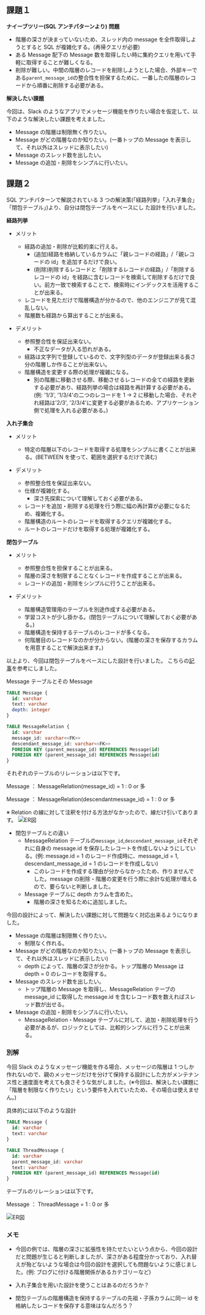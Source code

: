 ## 課題１

**ナイーブツリー(SQL アンチパターンより)**
**問題**

- 階層の深さが決まっていないため、スレッド内の message を全件取得しようとすると SQL が複雑化する。(再帰クエリが必要)
- ある Message 配下の Message 数を取得したい時に集約クエリを用いて手軽に取得することが難しくなる。
- 削除が難しい。中間の階層のレコードを削除しようとした場合、外部キーである`parent_message_id`の整合性を担保するために、一番したの階層のレコードから順番に削除する必要がある。

**解決したい課題**

今回は、Slack のようなアプリでメッセージ機能を作りたい場合を仮定して、以下のような解決したい課題を考えました。

- Message の階層は制限無く作りたい。
- Message がどの階層なのか知りたい。(一番トップの Message を表示して、それ以外はスレッドに表示したい)
- Message のスレッド数を出したい。
- Message の追加・削除をシンプルに行いたい。

## 課題２

SQL アンチパターンで解説されている 3 つの解決策(「経路列挙」「入れ子集合」「閉包テーブル」)より、自分は閉包テーブルをベースにし
た設計を行いました。

**経路列挙**

- メリット

  - 経路の追加・削除が比較的楽に行える。
    - (追加)経路を格納しているカラムに「親レコードの経路」/「親レコードの id」を追加するだけで良い。
    - (削除)削除するレコードと「削除するレコードの経路」/「削除するレコードの id」を経路に含むレコードを検索して削除するだけで良い。前方一致で検索することで、検索時にインデックスを活用することが出来る。
  - レコードを見ただけで階層構造が分かるので、他のエンジニアが見て混乱しない。
  - 階層数も経路から算出することが出来る。

- デメリット

  - 参照整合性を保証出来ない。
    - 不正なデータが入る恐れがある。
  - 経路は文字列で登録しているので、文字列型のデータが登録出来る長さ分の階層しか作ることが出来ない。
  - 階層構造を変更する際の処理が複雑になる。
    - 別の階層に移動させる際、移動させるレコードの全ての経路を更新する必要があり、経路列挙の場合は経路を再計算する必要がある。(例: '1/3', '1/3/4'の二つのレコードを 1 -> 2 に移動した場合、それぞれ経路は'2/3', '2/3/4'に変更する必要があるため、アプリケーション側で処理を入れる必要がある。)

**入れ子集合**

- メリット

  - 特定の階層以下のレコードを取得する処理をシンプルに書くことが出来る。(BETWEEN を使って、範囲を選択するだけで済む)

- デメリット

  - 参照整合性を保証出来ない。
  - 仕様が複雑化する。
    - 深さ先探索について理解しておく必要がある。
  - レコードを追加・削除する処理を行う際に幅の再計算が必要になるため、複雑化する。
  - 階層構造のルートのレコードを取得するクエリが複雑化する。
  - ルートのレコードだけを取得する処理が複雑化する。

**閉包テーブル**

- メリット

  - 参照整合性を担保することが出来る。
  - 階層の深さを制限することなくレコードを作成することが出来る。
  - レコードの追加・削除をシンプルに行うことが出来る。

- デメリット

  - 階層構造管理用のテーブルを別途作成する必要がある。
  - 学習コストが少し掛かる。(閉包テーブルについて理解しておく必要がある。)
  - 階層構造を保持するテーブルのレコードが多くなる。
  - 何階層目のレコードなのかが分からない。(階層の深さを保存するカラムを用意することで解決出来ます。)

以上より、今回は閉包テーブルをベースにした設計を行いました。
こちらの[記事](https://medium.com/mixi-developers/tree-structure-in-rdb-4ba3f36d8565)を参考にしました。

Message テーブルとその Message

```sql
TABLE Message {
  id: varchar
  text: varchar
  depth: integer
}

TABLE MessageRelation {
  id: varchar
  message_id: varchar<<FK>>
  descendant_message_id: varchar<<FK>>
  FOREIGN KEY (parent_message_id) REFERENCES Message(id)
  FOREIGN KEY (parent_message_id) REFERENCES Message(id)
}
```

それぞれのテーブルのリレーションは以下です。

Message ： MessageRelation(message_id) = 1 : 0 or 多

Message ： MessageRelation(descendantmessage_id) = 1 : 0 or 多

※ Relation の線に対して注釈を付ける方法がなかったので、線だけ引いてあります。
![ER図](./er-diagram1.png)

- 閉包テーブルとの違い
  - MessageRelation テーブルの`message_id`,`descendant_message_id`それぞれに自身の message.id を保存したレコートを作成しないようにしている。(例: message.id = 1 のレコード作成時に、message_id = 1, descendant_message_id = 1 のレコードを作成しない)
    - このレコードを作成する理由が分からなかったため、作りませんでした。message の削除・階層の変更を行う際に余計な処理が増えるので、要らないと判断しました。
  - Message テーブルに depth カラムを含めた。
    - 階層の深さを知るために追加しました。

今回の設計によって、解決したい課題に対して問題なく対応出来るようになりました。

- Message の階層は制限無く作りたい。
  - 制限なく作れる。
- Message がどの階層なのか知りたい。(一番トップの Message を表示して、それ以外はスレッドに表示したい)
  - depth によって、階層の深さが分かる。トップ階層の Message は depth = 0 のレコードを取得する。
- Message のスレッド数を出したい。
  - トップ階層の Message を取得し、MessageRelation テーブの message_id に取得した message.id を含むレコード数を数えればスレッド数が出せる。
- Message の追加・削除をシンプルに行いたい。
  - MessageRelation・Message テーブルに対して、追加・削除処理を行う必要があるが、ロジックとしては、比較的シンプルに行うことが出来る。

### 別解

今回 Slack のようなメッセージ機能を作る場合、メッセージの階層は 1 つしか作れないので、親のメッセージだけを分けて保持する設計にした方がメンテナンス性と速度面を考えても良さそうな気がしました。(※今回は、解決したい課題に「階層を制限なく作りたい」という要件を入れていたため、その場合は使えません。)

具体的には以下のような設計

```sql
TABLE Message {
  id: varchar
  text: varchar
}

TABLE ThreadMessage {
  id: varchar
  parent_message_id: varchar
  text: varchar
  FOREIGN KEY (parent_message_id) REFERENCES Message(id)
}
```

テーブルのリレーションは以下です。

Message ： ThreadMessage = 1 : 0 or 多

![ER図](./er-diagram2.png)

### メモ

- 今回の例では、階層の深さに拡張性を持たせたいという点から、今回の設計だと問題が生じると判断しましたが、深さがある程度分かっており、入れ替えが殆どないような場合は今回の設計を選択しても問題ないように感じました。(例: ブログに付ける階層関係があるカテゴリーなど)

- 入れ子集合を用いた設計を使うことはあるのだろうか？
- 閉包テーブルの階層構造を保持するテーブルの先祖・子孫カラムに同一 id を格納したレコードを保存する意味はなんだろう？
